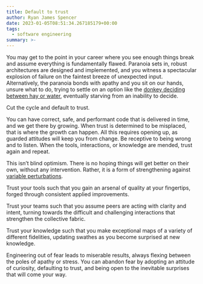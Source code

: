 ```yaml
---
title: Default to trust
author: Ryan James Spencer
date: 2023-01-05T08:51:34.267185179+00:00
tags:
  - software engineering
summary: >-
---
```


You may get to the point in your career where you see enough things break and
assume everything is fundamentally flawed. Paranoia sets in, robust
architectures are designed and implemented, and you witness a spectacular
explosion of failure on the faintest breeze of unexpected input. Alternatively,
the paranoia bonds with apathy and you sit on our hands, unsure what to do,
trying to settle on an option like the [donkey deciding between hay or
water](https://en.wikipedia.org/wiki/Buridan%27s_ass), eventually starving from
an inability to decide.

Cut the cycle and default to trust. 

You can have correct, safe, and performant code that is delivered in time, and
we get there by growing.  When trust is determined to be misplaced, that is
where the growth can happen. All this requires opening up, as guarded attitudes
will keep you from change. Be receptive to being wrong and to listen. When the
tools, interactions, or knowledge are mended, trust again and repeat. 

This isn’t blind optimism. There is no hoping things will get better on their
own, without any intervention. Rather, it is a form of strengthening against
[variable perturbations](https://english.stackexchange.com/a/56532). 

Trust your tools such that you gain an arsenal of quality at your fingertips,
forged through consistent applied improvements.

Trust your teams such that you assume peers are acting with clarity and
intent, turning towards the difficult and challenging interactions that
strengthen the collective fabric.

Trust your knowledge such that you make exceptional maps of a variety of
different fidelities, updating swathes as you become surprised at new
knowledge.

Engineering out of fear leads to miserable results, always flexing between the
poles of apathy or stress. You can abandon fear by adopting an attitude of
curiosity, defaulting to trust, and being open to the inevitable surprises that
will come your way. 
